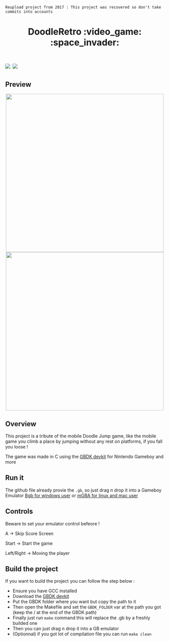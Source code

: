 ``Reupload project from 2017 : This project was recovered so don't take commits into accounts``

<h1 align="center"> DoodleRetro :video_game: :space_invader: <h1>

<img src="https://img.shields.io/badge/platform-gameboy-yellowgreen" />
<img src="https://img.shields.io/badge/language-c-lightgrey" />


## Preview
<p float="left" align="center">
  <img src="https://img.itch.zone/aW1hZ2UvODMwOTc4LzQ2NTY2NDgucG5n/original/kt3AjI.png" width="500" />
  <img src="https://img.itch.zone/aW1hZ2UvODMwOTc4LzQ2NTY2NTAucG5n/original/uFRQym.png" width="500" /> 
</p>

## Overview
This project is a tribute of the mobile Doodle Jump game, like the mobile game you climb a place by jumping without any rest on platforms, if you fall you loose !


The game was made in C using the [GBDK devkit](https://github.com/gbdk-2020/gbdk-2020) for Nintendo Gameboy and more


## Run it
The github file already provie the ``.gb``, so just drag n drop it into a Gameboy Emulator [Bgb for windows user](http://bgb.bircd.org/) or [mGBA for linux and mac user](https://mgba.io/)


## Controls
Beware to set your emulator control befeore !

A -> Skip Score Screen

Start -> Start the game

Left/Right -> Moving the player


## Build the project

If you want to build the project you can follow the step below :
- Ensure you have GCC installed
- Download the [GBDK devkit](https://github.com/gbdk-2020/gbdk-2020)
- Put the GBDK folder where you want but copy the path to it
- Then open the Makefile and set the ``GBDK_FOLDER`` var at the path you got (keep the / at the end of the GBDK path)
- Finally just run ``make`` command this will replace the .gb by a freshly builded one
- Then you can just drag n drop it into a GB emulator
- (Optionnal) if you got lot of compilation file you can run ``make clean``
